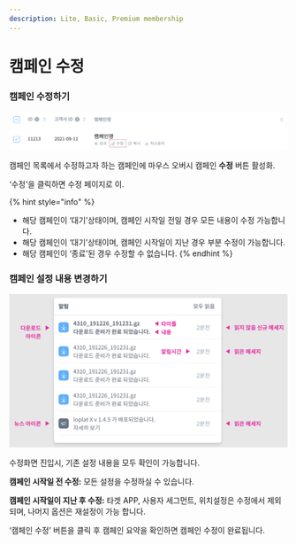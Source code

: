 ```yaml
---
description: Lite, Basic, Premium membership
---
```


# 캠페인 수정

### 캠페인 수정하기

![](<../.gitbook/assets/image (98).png>)

캠페인 목록에서 수정하고자 하는 캠페인에 마우스 오버시 캠페인 **수정** 버튼 활성화.

‘수정'을 클릭하면 수정 페이지로 이.

{% hint style="info" %}
* 해당 캠페인이 ‘대기’상태이며, 캠페인 시작일 전일 경우 모든 내용이 수정 가능합니다.
* 해당 캠페인이 ‘대기’상태이며, 캠페인 시작일이 지난 경우 부분 수정이 가능합니다.
* 해당 캠페인이 ‘종료'된 경우 수정할 수 없습니다.
{% endhint %}

### 캠페인 설정 내용 변경하기

![](<../.gitbook/assets/image (58).png>)

수정화면 진입시, 기존 설정 내용을 모두 확인이 가능합니다.

**캠페인 시작일 전 수정:** 모든 설정을 수정하실 수 있습니다.

**캠페인 시작일이 지난 후 수정:** 타겟 APP, 사용자 세그먼트, 위치설정은 수정에서 제외되며, 나머지 옵션은 재설정이 가능 합니다.

‘캠페인 수정’ 버튼을 클릭 후 캠페인 요약을 확인하면 캠페인 수정이 완료됩니다.
